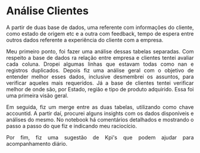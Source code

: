 # Análise Clientes

<p align='justify'>A partir de duas base de dados, uma referente com informações do cliente, como estado de origem etc e a outra com feedback, tempo de espera entre outros dados referente a experiência do cliente com a empresa.

<p align='justify'>Meu primeiro ponto, foi fazer uma análise dessas tabelas separadas. 
Com respeito a base de dados ra relação entre empresa e clientes tentei avaliar cada coluna. Dropei algumas linhas que estavam todas como nan e registros duplicados. Depois fiz uma análise geral com o objetivo de entender melhor esses dados, inclusive desmembrei os assuntos, para verificar aqueles mais requeridos.
Já a base de clientes tentei verificar melhor de onde são, por Estado, região e tipo de produto adquirido. Essa foi uma primeira visão geral.

<p align='justify'>Em seguida, fiz um merge entre as duas tabelas, utilizando como chave accountid. A partir daí, procurei alguns insights com os dados disponíveis e análises do mesmo. No notebook há comentários detalhados e mostrando o passo a passo do que fiz e indicando meu raciocício.

<p align='justify'>Por fim, fiz uma sugestão de Kpi's que podem ajudar para acompanhamento diário.
